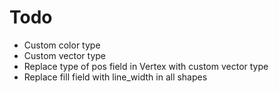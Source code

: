 # Todo
* Custom color type
* Custom vector type
* Replace type of pos field in Vertex with custom vector type
* Replace fill field with line_width in all shapes
